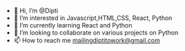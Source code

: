 - 👋 Hi, I’m @Dipti
- 👀 I’m interested in Javascript,HTML,CSS, React, Python
- 🌱 I’m currently learning React and Python
- 💞️ I’m looking to collaborate on various projects on Python
- 📫 How to reach me mailingdiptitowork@gmail.com

<!---
Dipti-Pro/Dipti-Pro is a ✨ special ✨ repository because its `README.md` (this file) appears on your GitHub profile.
You can click the Preview link to take a look at your changes.
--->
